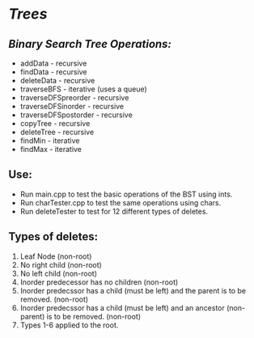 # *Trees*
## *Binary Search Tree Operations:*
- addData - recursive
- findData - recursive
- deleteData - recursive
- traverseBFS - iterative (uses a queue)
- traverseDFSpreorder - recursive
- traverseDFSinorder - recursive
- traverseDFSpostorder - recursive
- copyTree - recursive
- deleteTree - recursive
- findMin - iterative
- findMax - iterative

## Use:
- Run  main.cpp to test the basic operations of the BST using ints.
- Run charTester.cpp to test the same operations using chars.
- Run deleteTester to test for 12 different types of deletes.

## Types of deletes:
1. Leaf Node (non-root)
2. No right child (non-root)
3. No left child (non-root)
4. Inorder predecessor has no children (non-root)
5. Inorder predecssor has a child (must be left) and the parent is to be removed. (non-root)
6. Inorder predecssor has a child (must be left) and an ancestor (non-parent) is to be removed. (non-root)
7. Types 1-6 applied to the root. 
